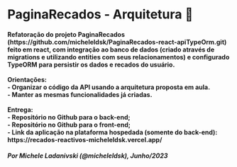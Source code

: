 # PaginaRecados - Arquitetura 🚀

<h4> Refatoração do projeto PaginaRecados (https://github.com/micheleldsk/PaginaRecados-react-apiTypeOrm.git) feito em react, com integração ao banco de dados (criado através de migrations e utilizando entities com seus relacionamentos) e configurado TypeORM para persistir os dados e recados do usuário. <br>
<br>
Orientações: <br>
- Organizar o código da API usando a arquitetura proposta em aula. <br>
- Manter as mesmas funcionalidades já criadas. <br>
<br>
Entrega: <br>
- Repositório no Github para o back-end; <br>
- Repositório no Github para o front-end; <br>
- Link da aplicação na plataforma hospedada (somente do back-end): https://recados-reactivos-micheleldsk.vercel.app/
</h4>
<h5> Por Michele Ladanivski (@micheleldsk), Junho/2023 </h5>
